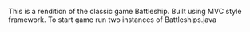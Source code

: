 This is a rendition of the classic game Battleship. Built using MVC style framework. To start game run two instances of Battleships.java
